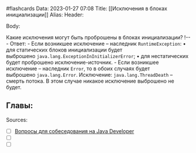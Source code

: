 #flashcards
Data: 2023-01-27 07:08
Title: [[Исключения в блоках инициализации]]
Alias:
Header:




Body:


Какие исключения могут быть проброшены в блоках инициализации?
!---
Ответ:
	- Если возникшее исключение – наследник `RuntimeException`:
		• для статических блоков инициализации будет выброшено `java.lang.ExceptionInInitializerError`;
		• для нестатических будет проброшено исключение-источник.
	- Если возникшее исключение – наследник `Error`, то в обоих случаях будет выброшено `java.lang.Error`. Исключение: `java.lang.ThreadDeath` – смерть потока. В этом случае никакое исключение выброшено не будет.
<!--SR:!2023-11-03,10,530-->




Главы:
-


Sources:
- [ ] [Вопросы для собеседования на Java Developer](https://github.com/enhorse/java-interview/blob/master/README.md#%D0%9E%D0%9E%D0%9F)
- [ ] []()
- [ ] []()
